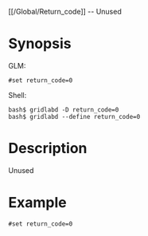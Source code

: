 [[/Global/Return_code]] -- Unused

# Synopsis

GLM:

~~~
#set return_code=0
~~~

Shell:

~~~
bash$ gridlabd -D return_code=0
bash$ gridlabd --define return_code=0
~~~

# Description

Unused

# Example

~~~
#set return_code=0
~~~
